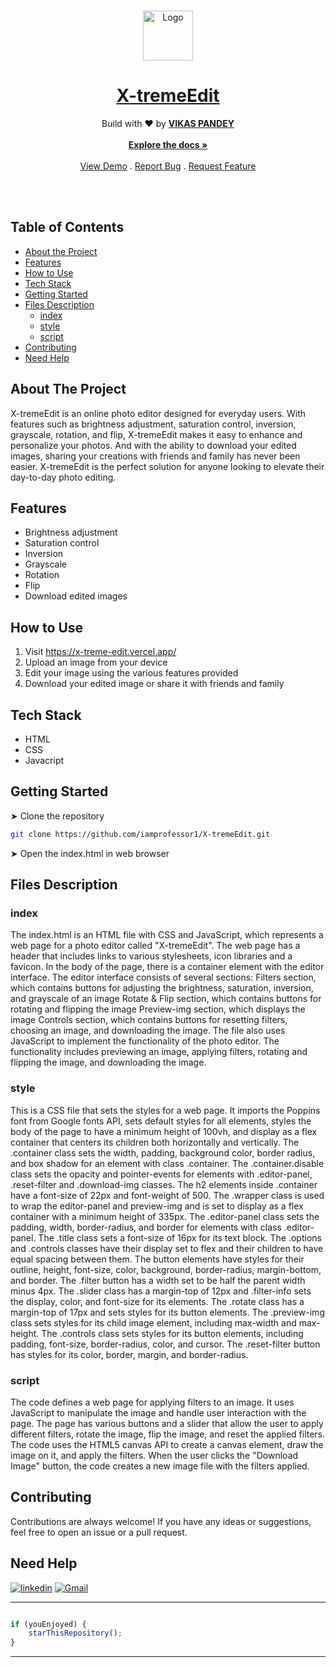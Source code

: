 <br/>
<p align="center">
  <a href="https://github.com/iamprofessor1/X-tremeEdit">
    <img src="https://github.com/iamprofessor1/X-tremeEdit/blob/main/favicon_io/android-chrome-192x192.png" alt="Logo" width="80" height="80">
  </a>

  <h1 align="center">
<a href="https://x-treme-edit.vercel.app/" target = "_blank">X-tremeEdit</a>
</h1>

  <p align="center">
    Build with ❤️ by <b><a href="https://www.linkedin.com/in/vikas-pandit/">VIKAS PANDEY</a></b>
    <br/>
    <br/>
    <a href="https://github.com/iamprofessor1/X-tremeEdit/blob/main/README.md"><strong>Explore the docs »</strong></a>
    <br/>
    <br/>
    <a href="https://x-treme-edit.vercel.app/">View Demo</a>
    .
    <a href="https://github.com/iamprofessor1/X-tremeEdit/issues">Report Bug</a>
    .
    <a href="https://github.com/iamprofessor1/X-tremeEdit/issues">Request Feature</a>
  </p>

</p>



<br>
<br>


## Table of Contents

- [About the Project](#about-the-project)
- [Features](#features)
- [How to Use](#how-to-use)
- [Tech Stack](#tech-stack)
- [Getting Started](#getting-started)
- [Files Description](#files-description)
    - [index](#index)
    - [style](#style)
    - [script](#script)
- [Contributing](#contributing)
- [Need Help](#need-help)


## About The Project

X-tremeEdit is an online photo editor designed for everyday users. With features such as brightness adjustment, saturation control, inversion, grayscale, rotation, and flip, X-tremeEdit makes it easy to enhance and personalize your photos. And with the ability to download your edited images, sharing your creations with friends and family has never been easier. X-tremeEdit is the perfect solution for anyone looking to elevate their day-to-day photo editing.

## Features
- Brightness adjustment
- Saturation control
- Inversion
- Grayscale
- Rotation
- Flip
- Download edited images

## How to Use
1. Visit https://x-treme-edit.vercel.app/
2. Upload an image from your device
3. Edit your image using the various features provided
4. Download your edited image or share it with friends and family

## Tech Stack
- HTML
- CSS
- Javacript

## Getting Started
➤ Clone the repository
```sh
git clone https://github.com/iamprofessor1/X-tremeEdit.git
```
➤ Open the index.html in web browser


## Files Description
### index
The index.html is an HTML file with CSS and JavaScript, which represents a web page for a photo editor called "X-tremeEdit".
The web page has a header that includes links to various stylesheets, icon libraries and a favicon. In the body of the page, there is a container element with the editor interface.
The editor interface consists of several sections:
Filters section, which contains buttons for adjusting the brightness, saturation, inversion, and grayscale of an image
Rotate & Flip section, which contains buttons for rotating and flipping the image
Preview-img section, which displays the image
Controls section, which contains buttons for resetting filters, choosing an image, and downloading the image.
The file also uses JavaScript to implement the functionality of the photo editor. The functionality includes previewing an image, applying filters, rotating and flipping the image, and downloading the image.

### style
This is a CSS file that sets the styles for a web page. It imports the Poppins font from Google fonts API, sets default styles for all elements, styles the body of the page to have a minimum height of 100vh, and display as a flex container that centers its children both horizontally and vertically. The .container class sets the width, padding, background color, border radius, and box shadow for an element with class .container. The .container.disable class sets the opacity and pointer-events for elements with .editor-panel, .reset-filter and .download-img classes. The h2 elements inside .container have a font-size of 22px and font-weight of 500. The .wrapper class is used to wrap the editor-panel and preview-img and is set to display as a flex container with a minimum height of 335px. The .editor-panel class sets the padding, width, border-radius, and border for elements with class .editor-panel. The .title class sets a font-size of 16px for its text block. The .options and .controls classes have their display set to flex and their children to have equal spacing between them. The button elements have styles for their outline, height, font-size, color, background, border-radius, margin-bottom, and border. The .filter button has a width set to be half the parent width minus 4px. The .slider class has a margin-top of 12px and .filter-info sets the display, color, and font-size for its elements. The .rotate class has a margin-top of 17px and sets styles for its button elements. The .preview-img class sets styles for its child image element, including max-width and max-height. The .controls class sets styles for its button elements, including padding, font-size, border-radius, color, and cursor. The .reset-filter button has styles for its color, border, margin, and border-radius.

### script
The code defines a web page for applying filters to an image. It uses JavaScript to manipulate the image and handle user interaction with the page. The page has various buttons and a slider that allow the user to apply different filters, rotate the image, flip the image, and reset the applied filters. The code uses the HTML5 canvas API to create a canvas element, draw the image on it, and apply the filters. When the user clicks the "Download Image" button, the code creates a new image file with the filters applied.


## Contributing
Contributions are always welcome! If you have any ideas or suggestions, feel free to open an issue or a pull request.

## Need Help
  
[![linkedin](https://img.shields.io/badge/linkedin-0A66C2?style=for-the-badge&logo=linkedin&logoColor=white)](https://www.linkedin.com/in/vikas-pandit/)
[![Gmail](https://img.shields.io/badge/Gmail-D14836?style=for-the-badge&logo=gmail&logoColor=white)](mailto:vikaspandey1206@gmail.com)

---------

```javascript

if (youEnjoyed) {
    starThisRepository();
}

```

-----------


